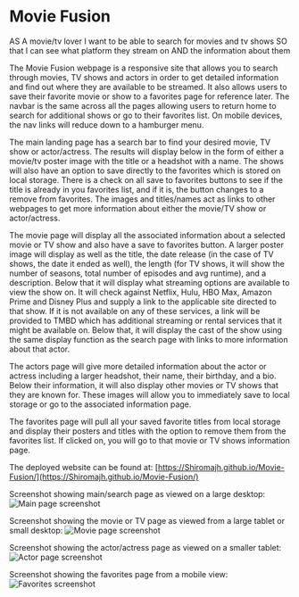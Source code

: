 # Movie Fusion

AS A movie/tv lover
I want to be able to search for movies and tv shows
SO that I can see what platform they stream on
AND the information about them

The Movie Fusion webpage is a responsive site that allows you to search through movies, TV shows and actors in order to get detailed information and find out where they are available to be streamed.  It also allows users to save their favorite movie or show to a favorites page for reference later.  The navbar is the same across all the pages allowing users to return home to search for additional shows or go to their favorites list.  On mobile devices, the nav links will reduce down to a hamburger menu.

The main landing page has a search bar to find your desired movie, TV show or actor/actress.  The results will display below in the form of either a movie/tv poster image with the title or a headshot with a name.  The shows will also have an option to save directly to the favorites which is stored on local storage.  There is a check on all save to favorites buttons to see if the title is already in you favorites list, and if it is, the button changes to a remove from favorites.  The images and titles/names act as links to other webpages to get more information about either the movie/TV show or actor/actress. 

The movie page will display all the associated information about a selected movie or TV show and also have a save to favorites button.  A larger poster image will display as well as the title, the date release (in the case of TV shows, the date it ended as well), the length (for TV shows, it will show the number of seasons, total number of episodes and avg runtime), and a description.  Below that it will display what streaming options are available to view the show on.  It will check against Netflix, Hulu, HBO Max, Amazon Prime and Disney Plus and supply a link to the applicable site directed to that show.  If it is not available on any of these services, a link will be provided to TMBD which has additional streaming or rental services that it might be available on.  Below that, it will display the cast of the show using the same display function as the search page with links to more information about that actor.

The actors page will give more detailed information about the actor or actress including a larger headshot, their name, their birthday, and a bio.  Below their information, it will also display other movies or TV shows that they are known for.  These images will allow you to immediately save to local storage or go to the associated information page.

The favorites page will pull all your saved favorite titles from local storage and display their posters and titles with the option to remove them from the favorites list.  If clicked on, you will go to that movie or TV shows information page.

The deployed website can be found at:  [https://Shiromajh.github.io/Movie-Fusion/](https://Shiromajh.github.io/Movie-Fusion/)

Screenshot showing main/search page as viewed on a large desktop:
![Main page screenshot](/assests/img/main-ss.png "Main Page Screenshot")

Screenshot showing the movie or TV page as viewed from a large tablet or small desktop:
![Movie page screenshot](/assests/img/moviepage-ss.png "Movie Page Screenshot")

Screenshot showing the actor/actress page as viewed on a smaller tablet:
![Actor page screenshot](/assests/img/actorpage-ss.png "Actor Page Screenshot")

Screenshot showing the favorites page from a mobile view:
![Favorites screenshot](/assests/img/favorites-ss.png "Favorites Screenshot")
